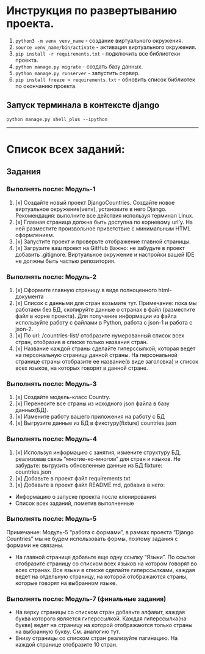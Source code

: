 # Инструкция по развертыванию проекта.

1. `python3 -m venv venv_name` - создание виртуального окружения.
2. `source venv_name/bin/activate` - активация виртуального окружения.
3. `pip install -r requirements.txt` - подключить все библиотеки проекта.
4. `python manage.py migrate` - создать базу данных.
5. `python manage.py runserver` - запустить сервер.
6. `pip install freeze > requirements.txt` - обновить список библиотек по окончанию проекта.

## Запуск терминала в контексте django
`python manage.py shell_plus --ipython`

---

# Список всех заданий:

## Задания
### Выполнять после: Модуль-1
1. [x] Создайте новый проект DjangoCountries. 
Создайте новое виртуальное окружение(venv), установите в него Django.
Рекомендация: выполните все действия используя терминал Linux.
2. [x] Главная страница должна быть доступна по корневому url’у.
На ней разместите произвольное приветствие c минимальным HTML оформлением.
3. [x] Запустите проект и проверьте отображение главной страницы.
4. [x] Загрузите ваш проект на GitHub
Важно: не забудьте в проект добавить .gitignore. Виртуальное окружение и настройки вашей IDE не должны быть частью репозитория.

### Выполнять после: Модуль-2
1. [x] Оформите главную страницу в виде полноценного html-документа
2. [x] Список с данными для стран возьмите тут.
Примечание: пока мы работаем без БД, скопируйте данные о странах в файл (разместите файл в корне проекта).
 Для получение информации из файла используйте работу с файлами в Python, работа с json-1 и работа с json-2.
3. [x] По url: /countries-list/ отобразите нумерованный список всех стран, отобразив в списке только названия стран.
4. [x] Название каждой страны сделайте гиперссылкой, которая ведет на персональную страницу данной страны. 
На персональной странице страны отобразите ее название(в виде заголовка) и список всех языков, на которых говорят в данной стране.

### Выполнять после: Модуль-3
1. [x] Создайте модель-класс Country.
2. [x] Перенесите все страны из исходного json файла в базу данных(БД).
3. [x] Измените работу вашего приложения на работу с БД
4. [x] Выгрузите данные из БД в фикстуру(fixture) countries.json

### Выполнять после: Модуль-4
1. [x] Используя информацию с занятия, измените структуру БД, реализовав связь “многие-ко-многом” для стран и языков.
Не забудьте: выгрузить обновленные данные из БД fixture: countries.json
2. [x] Добавьте в проект файл requirements.txt
3. [x] Добавьте в проект файл README.md, добавив в него:
- Информацию о запуске проекта после клонирования
- Список всех заданий, пометив выполненные
### Выполнять после: Модуль-5
Примечание: Модуль-5 “работа с формами”, в рамках проекта “Django Countries” мы не будем использовать формы, поэтому задания с формами не связаны.


* На главной странице добавьте еще одну ссылку “Языки”. По ссылке отобразите страницу со списком всех языков на котором говорят во всех странах.
Все языки в списке сделайте гиперссылками, каждая ведет на отдельную страницу, на которой отображаются страны, которые говорят на выбранном языке.
### Выполнять после: Модуль-7 (финальные задания)
* На верху страницы со списком стран добавьте алфавит, каждая буква которого является гиперссылкой. Каждая гиперссылка(на букве) ведет на страницу на которой отображаются только страны на выбранную букву. См. аналогию тут.
* Внизу страницы со списком стран реализуйте пагинацию. На каждой странице отобразите 10 стран.